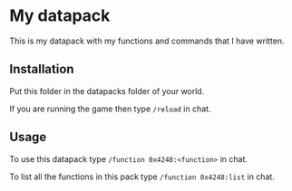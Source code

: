 # My datapack

This is my datapack with my functions and commands that I have written.

## Installation

Put this folder in the datapacks folder of your world.

If you are running the game then type `/reload` in chat.

## Usage

To use this datapack type `/function 0x4248:<function>` in chat.

To list all the functions in this pack type `/function 0x4248:list` in chat.